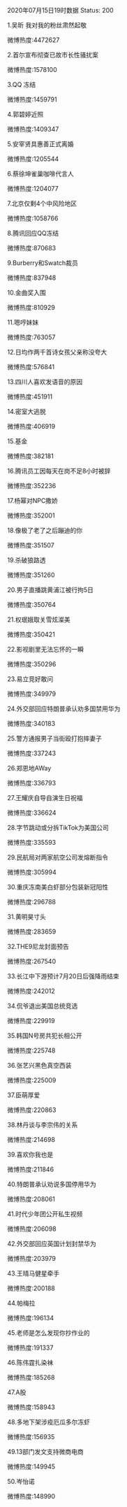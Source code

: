 2020年07月15日19时数据
Status: 200

1.吴昕 我对我的粉丝肃然起敬

微博热度:4472627

2.首尔宣布彻查已故市长性骚扰案

微博热度:1578100

3.QQ 冻结

微博热度:1459791

4.郭碧婷近照

微博热度:1409347

5.安宰贤具惠善正式离婚

微博热度:1205544

6.蔡徐坤雀巢咖啡代言人

微博热度:1204077

7.北京仅剩4个中风险地区

微博热度:1058766

8.腾讯回应QQ冻结

微博热度:870683

9.Burberry和Swatch裁员

微博热度:837948

10.金曲奖入围

微博热度:810929

11.嗯哼妹妹

微博热度:763057

12.日均作两千首诗女孩父亲称没夸大

微博热度:576841

13.四川人喜欢发语音的原因

微博热度:451911

14.密室大逃脱

微博热度:406919

15.基金

微博热度:382181

16.腾讯员工因每天在岗不足8小时被辞

微博热度:352236

17.杨幂对NPC撒娇

微博热度:352001

18.像极了老了之后蹦迪的你

微博热度:351507

19.杀破狼路透

微博热度:351260

20.男子直播跳黄浦江被行拘5日

微博热度:350764

21.权珉娥取关雪炫澯美

微博热度:350421

22.影视剧里无法忘怀的一瞬

微博热度:350296

23.易立竞好敢问

微博热度:349979

24.外交部回应特朗普承认劝多国禁用华为

微博热度:340183

25.警方通报男子当街殴打抱摔妻子

微博热度:337243

26.郑恩地AWay

微博热度:336793

27.王耀庆自导自演生日祝福

微博热度:336624

28.字节跳动或分拆TikTok为美国公司

微博热度:335593

29.民航局对两家航空公司发熔断指令

微博热度:305994

30.重庆冻南美白虾部分包装新冠阳性

微博热度:296788

31.黄明昊寸头

微博热度:283659

32.THE9尼龙封面预告

微博热度:267540

33.长江中下游预计7月20日后强降雨结束

微博热度:242012

34.侃爷退出美国总统竞选

微博热度:229919

35.韩国N号房共犯长相公开

微博热度:225748

36.张艺兴黑色真空西装

微博热度:225009

37.臣萌厚爱

微博热度:220863

38.林丹谈与李宗伟的关系

微博热度:214698

39.喜欢你我也是

微博热度:211846

40.特朗普承认劝说多国停用华为

微博热度:208061

41.时代少年团公开私生视频

微博热度:206098

42.外交部回应英国计划封禁华为

微博热度:203979

43.王晴马健星牵手

微博热度:200188

44.帕梅拉

微博热度:196134

45.老师是怎么发现你抄作业的

微博热度:191337

46.陈伟霆扎染袜

微博热度:185268

47.A股

微博热度:158943

48.多地下架涉疫厄瓜多尔冻虾

微博热度:156935

49.13部门发文支持微商电商

微博热度:149945

50.岑怡诺

微博热度:148990

